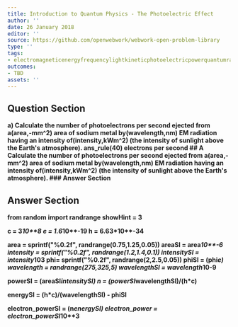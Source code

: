 ```yaml
---
title: Introduction to Quantum Physics - The Photoelectric Effect
author: ''
date: 26 January 2018
editor: ''
source: https://github.com/openwebwork/webwork-open-problem-library
type: ''
tags:
- electromagneticenergyfrequencylightkineticphotoelectricpowerquantumradiationwavelength
outcomes:
- TBD
assets: ''
---
```


## Question Section 

<b>
a) Calculate the number of photoelectrons per second ejected from a(area,-mm^2) area of sodium metal by(wavelength,nm) EM radiation having an intensity of(intensity,kWm^2) (the intensity of sunlight above the Earth's atmosphere).
ans_rule(40) electrons per second
## A
Calculate the number of photoelectrons per second ejected from a(area,-mm^2) area of sodium metal by(wavelength,nm) EM radiation having an intensity of(intensity,kWm^2) (the intensity of sunlight above the Earth's atmosphere).
### Answer Section


## Answer Section

from random import randrange
showHint = 3

c = 3*10**8
e = 1.6*10**-19
h = 6.63*10**-34

area = sprintf("%0.2f", randrange(0.75,1.25,0.05))
areaSI = area*10**-6
intensity = sprintf("%0.2f", randrange(1.2,1.4,0.1))
intensitySI = intensity*10**3
phi= sprintf("%0.2f", randrange(2,2.5,0.05))
phiSI = (phi*e)
wavelength = randrange(275,325,5)
wavelengthSI = wavelength*10**-9

powerSI = (areaSI*intensitySI)
n = (powerSI*wavelengthSI)/(h*c)

energySI = (h*c)/(wavelengthSI) - phiSI

electron_powerSI = (n*energySI)
electron_power = electron_powerSI*10**3